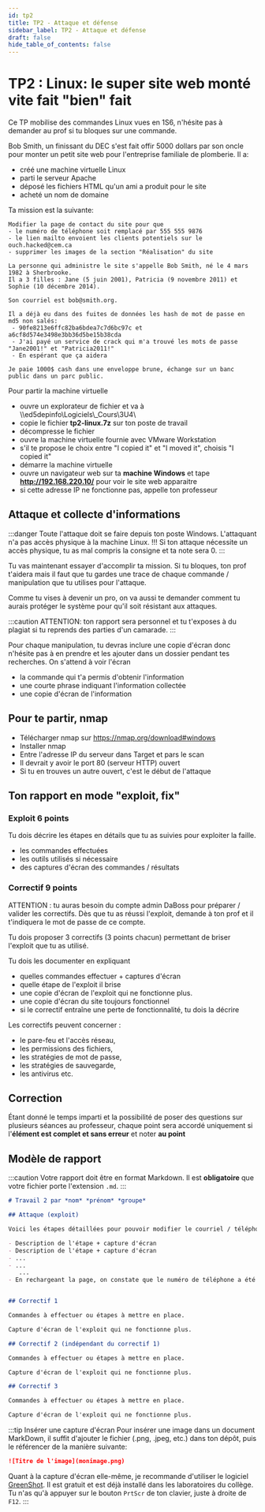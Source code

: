 ```yaml
---
id: tp2
title: TP2 - Attaque et défense
sidebar_label: TP2 - Attaque et défense
draft: false
hide_table_of_contents: false
---
```


# TP2 : Linux: le super site web monté vite fait "bien" fait

Ce TP mobilise des commandes Linux vues en 1S6, n'hésite pas à demander au prof
si tu bloques sur une commande.

Bob Smith, un finissant du DEC s'est fait offir 5000 dollars par son oncle pour monter un petit site web
pour l'entreprise familiale de plomberie. Il a:
- créé une machine virtuelle Linux
- parti le serveur Apache
- déposé les fichiers HTML qu'un ami a produit pour le site
- acheté un nom de domaine

Ta mission est la suivante:
```
Modifier la page de contact du site pour que 
- le numéro de téléphone soit remplacé par 555 555 9876
- le lien mailto envoient les clients potentiels sur le ouch.hacked@cem.ca
- supprimer les images de la section "Réalisation" du site

La personne qui administre le site s'appelle Bob Smith, né le 4 mars 1982 à Sherbrooke.
Il a 3 filles : Jane (5 juin 2001), Patricia (9 novembre 2011) et Sophie (10 décembre 2014).

Son courriel est bob@smith.org.

Il a déjà eu dans des fuites de données les hash de mot de passe en md5 non salés:
 - 90fe8213e6ffc82ba6bdea7c7d6bc97c et a6cf8d574e3498e3bb36d5be15b38cda
 - J'ai payé un service de crack qui m'a trouvé les mots de passe "Jane2001!" et "Patricia2011!" 
 - En espérant que ça aidera
 
Je paie 1000$ cash dans une enveloppe brune, échange sur un banc public dans un parc public.
```

Pour partir la machine virtuelle 
- ouvre un explorateur de fichier et va à  \\\ed5depinfo\Logiciels\\_Cours\3U4\
- copie le fichier **tp2-linux.7z** sur ton poste de travail
- décompresse le fichier
- ouvre la machine virtuelle fournie avec VMware Workstation
- s'il te propose le choix entre "I copied it" et "I moved it", choisis "I copied it"
- démarre la machine virtuelle
- ouvre un navigateur web sur ta **machine Windows** et tape **http://192.168.220.10/** pour voir le site web apparaitre
- si cette adresse IP ne fonctionne pas, appelle ton professeur

## Attaque et collecte d'informations

:::danger 
Toute l'attaque doit se faire depuis ton poste Windows. L'attaquant n'a pas accès physique
à la machine Linux. !!! Si ton attaque nécessite un accès physique, tu as mal compris la consigne
et ta note sera 0.
:::

Tu vas maintenant essayer d'accomplir ta mission. Si tu bloques, ton prof t'aidera mais il faut que
tu gardes une trace de chaque commande / manipulation que tu utilises pour l'attaque.

Comme tu vises à devenir un pro, on va aussi te demander comment tu aurais protéger le système pour
qu'il soit résistant aux attaques.

:::caution
ATTENTION: ton rapport sera personnel et tu t'exposes à du plagiat si tu reprends des parties d'un
camarade.
:::

Pour chaque manipulation, tu devras inclure une copie d'écran donc n'hésite pas à en prendre et les
ajouter dans un dossier pendant tes recherches. On s'attend à voir l'écran
- la commande qui t'a permis d'obtenir l'information
- une courte phrase indiquant l'information collectée
- une copie d'écran de l'information


## Pour te partir, nmap

- Télécharger nmap sur https://nmap.org/download#windows
- Installer nmap
- Entre l'adresse IP du serveur dans Target et pars le scan
- Il devrait y avoir le port 80 (serveur HTTP) ouvert
- Si tu en trouves un autre ouvert, c'est le début de l'attaque


## Ton rapport en mode "exploit, fix"

### Exploit **6 points**

Tu dois décrire les étapes en détails que tu as suivies pour exploiter la faille.
- les commandes effectuées
- les outils utilisés si nécessaire
- des captures d'écran des commandes / résultats

### Correctif **9 points**

ATTENTION : tu auras besoin du compte admin DaBoss pour préparer / valider les correctifs. 
Dès que tu as réussi l'exploit, demande à ton prof et il t'indiquera le mot de passe de ce compte.

Tu dois proposer 3 correctifs (3 points chacun) permettant de briser l'exploit que tu as utilisé.

Tu dois les documenter en expliquant 
- quelles commandes effectuer + captures d'écran
- quelle étape de l'exploit il brise
- une copie d'écran de l'exploit qui ne fonctionne plus.
- une copie d'écran du site toujours fonctionnel 
- si le correctif entraîne une perte de fonctionnalité, tu dois la décrire

Les correctifs peuvent concerner : 
- le pare-feu et l'accès réseau, 
- les permissions des fichiers, 
- les stratégies de mot de passe, 
- les stratégies de sauvegarde,
- les antivirus etc.

## Correction 

Étant donné le temps imparti et la possibilité de poser des questions sur plusieurs séances au professeur, chaque point sera accordé uniquement si l'**élément est complet et sans erreur** et noter **au point**

## Modèle de rapport

:::caution
Votre rapport doit être en format Markdown. Il est **obligatoire** que votre fichier porte l'extension `.md`.
:::

```markdown
# Travail 2 par *nom* *prénom* *groupe*

## Attaque (exploit)

Voici les étapes détaillées pour pouvoir modifier le courriel / téléphone sur la page demandée:

- Description de l'étape + capture d'écran
- Description de l'étape + capture d'écran
- ...
- ...
   ...
- En rechargeant la page, on constate que le numéro de téléphone a été modifié, les images supprimées et le courriel changé.


## Correctif 1

Commandes à effectuer ou étapes à mettre en place. 

Capture d'écran de l'exploit qui ne fonctionne plus.

## Correctif 2 (indépendant du correctif 1)

Commandes à effectuer ou étapes à mettre en place.

Capture d'écran de l'exploit qui ne fonctionne plus. 

## Correctif 3

Commandes à effectuer ou étapes à mettre en place. 

Capture d'écran de l'exploit qui ne fonctionne plus.

```

:::tip Insérer une capture d'écran
Pour insérer une image dans un document MarkDown, il suffit d'ajouter le fichier (.png, .jpeg, etc.) dans ton dépôt, puis le référencer de la manière suivante:

```markdown
![Titre de l'image](monimage.png)
```

Quant à la capture d'écran elle-même, je recommande d'utiliser le logiciel [GreenShot](https://getgreenshot.org/). Il est gratuit et est déjà installé dans les laboratoires du collège. Tu n'as qu'à appuyer sur le bouton `PrtScr` de ton clavier, juste à droite de `F12`.
:::
